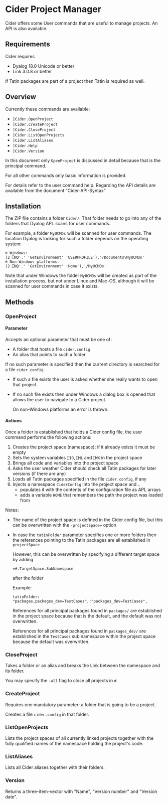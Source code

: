 # Cider Project Manager

Cider offers some User commands that are useful to manage projects. An API is also available.


## Requirements

Cider requires 

* Dyalog 18.0 Unicode or better 
* Link 3.0.8 or better

If Tatin packages are part of a project then Tatin is required as well.


## Overview

Currently these commands are available:

* `]Cider.OpenProject`
* `]Cider.CreateProject`
* `]Cider.CloseProject`
* `]Cider.ListOpenProjects`
* `]Cider.ListAliases`
* `]Cider.Help`
* `]Cider.Version`

In this document only `OpenProject` is discussed in detail because that is the principal command.

For all other commands only basic information is provided.

For details refer to the user command help. Regarding the API details are available from the document "Cider-API-Syntax".


## Installation

The ZIP file contains a folder `Cider/`. That folder needs to go into any of the folders that Dyalog APL scans for user commands.

For example, a folder `MyUCMDs` will be scanned for user commands. The location Dyalog is looking for such a folder depends on the operating system:

```
⍝ Windows:
(2 ⎕NQ'.' 'GetEnvironment' 'USERPROFILE'),'/Documents\MyUCMDs'
⍝ Non-Windows platforms:
(2 ⎕NQ'.' 'GetEnvironment' 'Home'),'/MyUCMDs'
```

Note that under Windows the folder `MyUCMDs` will be created as part of the installation process, but not under Linux and Mac-OS, although it will be scanned for user commands in case it exists.


## Methods


### OpenProject


#### Parameter

Accepts an optional parameter that must be one of:

* A folder that hosts a file `cider.config`
* An alias that points to such a folder

If no such parameter is specified then the current directory is searched for a file `cider.config`. 

* If such a file exists the user is asked whether she really wants to open that project.
* If no such file exists then under Windows a dialog box is opened that allows the user to navigate to a Cider project. 

  On non-Windows platforms an error is thrown.


#### Actions 

Once a folder is established that holds a Cider config file, the user command performs the following actions:

1. Creates the project space (namespace); if it already exists it must be empty
1. Sets the system variables `⎕IO`, `⎕ML` and `⎕WX` in the project space
1. Brings all code and variables into the project space
1. Asks the user weather Cider should check all Tatin packages for later versions (if there are any)
1. Loads all Tatin packages specified in the file `cider.config`, if any
1. Injects a namespace `CiderConfig` into the project space and...
   * populates it with the contents of the configuration file as APL arrays
   * adds a variable `HOME` that remembers the path the project was loaded from   

Notes:

* The name of the project space is defined in the Cider config file, but this can be overwritten with the `-projectSpace=` option
* In case the `tatinFolder` parameter specifies one or more folders then the references pointing to the Tatin packages are all established in `projectSpace`

  However, this can be overwritten by specifying a different target space by adding 

  `=#.TargetSpace.SubNamespace`

  after the folder

  Example:

  ```
  tatinFolder: "packages,packages_dev=TestCases",:"packages_dev=TestCases",
  ```

  References for all principal packages found in `packages/` are established in the project space because that is the default, and  the default was not overwritten.

  References for all principal packages found in `packages_dev/` are established in the `TestCases` sub namespace within the project space because the default was overwritten.

### CloseProject

Takes a folder or an alias and breaks the Link between the namespace and its folder.

You may specify the `-all` flag to close all projects in `#`.


### CreateProject

Requires one mandatory parameter: a folder that is going to be a project. 

Creates a file `cider.config` in that folder.

 
### ListOpenProjects

Lists the project spaces of all currently linked projects together with the fully qualified names of the namespace holding the project's code.


### ListAliases

Lists all Cider aliases together with their folders.


### Version

Returns a three-item-vector with "Name", "Version number" and "Version date".